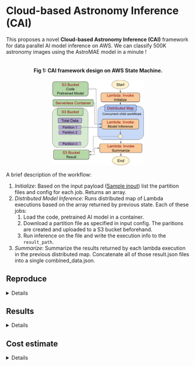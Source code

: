 # Cloud-based Astronomy Inference (CAI)

This proposes a novel **Cloud-based Astronomy Inference (CAI)** framework for data parallel AI model inference on AWS. We can classify 500K astronomy images using the AstroMAE model in a minute ! 

<div align="center" style="overflow-x:auto;">

#### Fig 1: CAI framework design on AWS State Machine.

<img src='./aws/figures/cai workflow.jpg' width='50%'/>
</div>

A brief description of the workflow:

1. *Initialize*: Based on the input payload ([Sample input](./aws/demo%20input.json)) list the partition files and config for each job. Returns an array.
2. *Distributed Model Inference*: Runs distributed map of Lambda executions based on the array returned by previous state. Each of these jobs:
   1. Load the code, pretrained AI model in a container. 
   2. Download a partition file as specified in input config. The paritions are created and uploaded to a S3 bucket beforehand.
   3. Run inference on the file and write the execution info to the `result_path`.
3. *Summarize*: Summarize the results returned by each lambda execution in the previous distributed map. Concatenate all of those result.json files into a single combined_data.json.

## Reproduce

<details>

### Data processing

The whole data needs to be split into smaller chunks so that we can run parallel executions on them.

1. Get the total dataset. @Amir can share the raw file.
2. Split into smaller chunks (e.g. 10MB) using the [split_data.py](./aws/split_data.py).
3. Now upload those file partitions into a S3 bucket.

### Code

Upload the [Anomaly Detection](./code/Anomaly%20Detection/) folder into a S3 bucket.

### Input Payload

This is passed to the state machine as input. It assumes the code and data are loaded into a S3 bucket named `cosmicai-data`. You can update the lambda functions to change it. The following is a [sample input payload](./aws/demo%20input.json):

```json
{
  "bucket": "cosmicai-data",
  "file_limit": "11",
  "batch_size": 512,
  "object_type": "folder",
  "S3_object_name": "Anomaly Detection",
  "script": "/tmp/Anomaly Detection/Inference/inference.py",
  "result_path": "result-partition-100MB/1GB/1",
  "data_bucket": "cosmicai-data",
  "data_prefix": "100MB"
}
```

This means, the [Anomaly Detection](./code/Anomaly%20Detection/) folder is uploaded in `cosmicai-data` bucket. The partition files are in `cosmicai-data/100MB` folder (`data_bucket/data_prefix`). Our inference batch size is 512. We set the file limit to 11, since 1GB file with 100MB partition size will have ceil(1042MB / 100MB) = 11 files. We decided to save the results in `bucket/result_path` which is `cosmicai-data/result-partition-100MB/1GB/1` in this case.

### Inference

Create a state machine that contains the following Lambda functions.

1. Initialize: Create a lambda function (e.g. `data-parallel-init`) with the [lambda_initializer](./aws/lambda/lambda_initializer.py). Attach necessary permissions to the execution role: `AmazonS3FullAccess`, `AWSLambda_FullAccess`, `AWSLambdaBasicExecutionRole`, `loudWatchActionsEC2Access`.  Create a cloudwatch log group with the same name as `/aws/lambda/data-parallel-init`. Log group helps debugging errors.
2. Distributed Inference: Create a distributed map using a lambda container that has all required libraries installed and starts the python code at `script` location.
3. Summarize: Create a Lambda using [lambda_summarizer.py](./aws/lambda/lambda_summarizer.py).


</details>

## Results

<details>

### Varying data size

The total data size is 12.6GB. We run the inference for different sizes to evaluate the scaling performance with increasing data load. This experiment runs with size 1GB, 2GB, 4GB, 6GB, 8GB, 10GB and 12.6GB. Batch size 512.

Please check the [result_stats.csv](./aws/results/result_stats.csv) for the average results.

<div align="center" style="overflow-x:auto;">

#### Fig 2: Dataset size vs Inference time for each partition

<img src='./aws/figures/inference_time.jpg' width='70%'/>
</div>

<div align="center" style="overflow-x:auto;">

#### Fig 3: Data size vs Throughput for each partition

<img src='./aws/figures/throughput.jpg' width='70%'/>
</div>

### Varying batch size

We use the 1GB data and change batch size by [32, 64, 128, 256, 512]. The results are in [batch_varying_results.csv](./aws/results/batch_varying_results.csv).

<div align="center" style="overflow-x:auto;">

#### Fig 4: Batch size vs Inference Time

<img src='./aws/figures/batch_varying_inference_time.jpg' width='70%' style="{align:center}"/>
</div>

<div align="center" style="overflow-x:auto;">

#### Fig 5: Batch size vs Throughput

<img src='./aws/figures/batch_varying_throughput.jpg' width='70%'/>
</div>

</details>

## Cost estimate

<details>
This is done using [AWS calculator](https://calculator.aws/#/createCalculator/Lambda). The cost for invoking the AWS Lambda function is $0.00001667 per GB-second of computation time. Our framework calls the Lambda function during initialization, parallel processing, and summarization. The following table shows a summary of some example cases to estimate the computation cost for our task.

Estimated AWS computation cost summary for inference on the total dataset. Cost is *requests x duration(s) x memory(GB) x 0.00001667*.

<div align="center" style="overflow-x:auto;">

| Partition | Requests | Duration (s)| Memory | Cost ($) |
|:---:|:---:|:---:|:---:|:---:|
| 25MB | 517 | 6.55 | 2.8GB | 0.16 |
| 50MB | 259 | 11.8 | 4.0GB | 0.20 |
| 75MB | 173 | 17.6 | 5.9GB| 0.30 |
| 100MB | 130 | 25 | 7.0GB | 0.38 |

</div>

The number of requests is how many times the Lambda function was called, which is the number of concurrent jobs (data divided by partition size). The maximum memory size can be configured based on memory usage (smaller partitions use less memory). Other costs, for example, request charge ($2e-7/request), and storage charge ($3.09e-8/GB-s if > 512MB) are negligible.

</details>